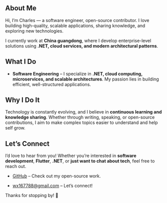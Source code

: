 ## About Me

Hi, I’m Charles — a software engineer, open-source contributor. I love building high-quality, scalable applications, sharing knowledge, and exploring new technologies.

I currently work at **China guangdong**, where I develop enterprise-level solutions using **.NET, cloud services, and modern architectural patterns**. 

## What I Do

* **Software Engineering** – I specialize in **.NET, cloud computing, microservices, and scalable architectures**. My passion lies in building efficient, well-structured applications.

## Why I Do It

Technology is constantly evolving, and I believe in **continuous learning and knowledge sharing**. Whether through writing, speaking, or open-source contributions, I aim to make complex topics easier to understand and help self grow.

## Let’s Connect

I’d love to hear from you! Whether you’re interested in **software development**, **Flutter**, **.NET**, or **just want to chat about tech**, feel free to reach out.

* [GitHub](https://github.com/Xuanhe168) – Check out my open-source work.

* wx167788@gmail.com – Let’s connect!

Thanks for stopping by! 🚀
